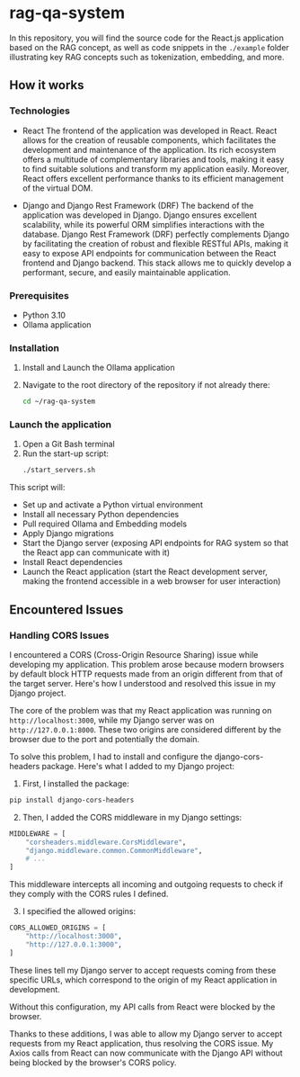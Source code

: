 # rag-qa-system

In this repository, you will find the source code for the React.js application based on the RAG concept, as well as code snippets in the `./example` folder illustrating key RAG concepts such as tokenization, embedding, and more.

## How it works

### Technologies

* React
The frontend of the application was developed in React. React allows for the creation of reusable components, which facilitates the development and maintenance of the application. Its rich ecosystem offers a multitude of complementary libraries and tools, making it easy to find suitable solutions and transform my application easily.
Moreover, React offers excellent performance thanks to its efficient management of the virtual DOM.

* Django and Django Rest Framework (DRF)
The backend of the application was developed in Django. Django ensures excellent scalability, while its powerful ORM simplifies interactions with the database. 
Django Rest Framework (DRF) perfectly complements Django by facilitating the creation of robust and flexible RESTful APIs, making it easy to expose API endpoints for communication between the React frontend and Django backend. This stack allows me to quickly develop a performant, secure, and easily maintainable application.

### Prerequisites

- Python 3.10
- Ollama application

### Installation

1. Install and Launch the Ollama application

2. Navigate to the root directory of the repository if not already there:
    ```bash
    cd ~/rag-qa-system
    ```

### Launch the application

1. Open a Git Bash terminal
2. Run the start-up script:
    ```bash
    ./start_servers.sh
    ```
This script will:
- Set up and activate a Python virtual environment
- Install all necessary Python dependencies
- Pull required Ollama and Embedding models
- Apply Django migrations
- Start the Django server (exposing API endpoints for RAG system so that the React app can communicate with it)
- Install React dependencies
- Launch the React application (start the React development server, making the frontend accessible in a web browser for user interaction)

## Encountered Issues

### Handling CORS Issues

I encountered a CORS (Cross-Origin Resource Sharing) issue while developing my application. This problem arose because modern browsers by default block HTTP requests made from an origin different from that of the target server. Here's how I understood and resolved this issue in my Django project.

The core of the problem was that my React application was running on `http://localhost:3000`, while my Django server was on `http://127.0.0.1:8000`. These two origins are considered different by the browser due to the port and potentially the domain.

To solve this problem, I had to install and configure the django-cors-headers package. Here's what I added to my Django project:

1. First, I installed the package:

```bash
pip install django-cors-headers
```

2. Then, I added the CORS middleware in my Django settings:

```python
MIDDLEWARE = [
    "corsheaders.middleware.CorsMiddleware",
    "django.middleware.common.CommonMiddleware",
    # ...
]
```

This middleware intercepts all incoming and outgoing requests to check if they comply with the CORS rules I defined.

3. I specified the allowed origins:

```python
CORS_ALLOWED_ORIGINS = [
    "http://localhost:3000",
    "http://127.0.0.1:3000",
]
```

These lines tell my Django server to accept requests coming from these specific URLs, which correspond to the origin of my React application in development.

Without this configuration, my API calls from React were blocked by the browser.

Thanks to these additions, I was able to allow my Django server to accept requests from my React application, thus resolving the CORS issue. My Axios calls from React can now communicate with the Django API without being blocked by the browser's CORS policy.